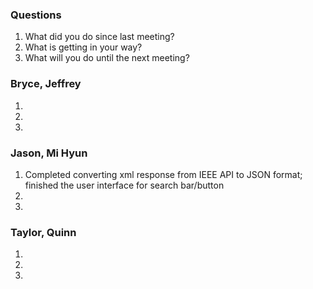 ### Questions
1. What did you do since last meeting?
2. What is getting in your way?
3. What will you do until the next meeting?

### Bryce, Jeffrey
1. 
2. 
3. 

### Jason, Mi Hyun
1. Completed converting xml response from IEEE API to JSON format; finished the user interface for search bar/button
2. 
3. 

### Taylor, Quinn
1. 
2. 
3. 
